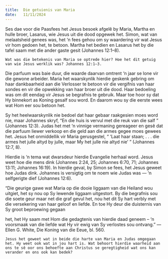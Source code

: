 ```yaml
---
title:  Die getuienis van Maria
date:   11/11/2024
---
```


Ses dae voor die Paasfees het Jesus besoek afgelê by Maria, Martha en hulle broer, Lasarus, wie Jesus uit die dood opgewek het. Simon, wat van melaatsheid genees was, het ‘n fees gehou om sy waardering vir wat Jesus vir hom gedoen het, te betoon. Martha het bedien en Lasarus het by die tafel saam met die ander gaste gesit (Johannes 12:1–8).

`Wat was die betekenis van Maria se optrede hier? Hoe het dit getuig van wie Jesus werklik was? Johannes 12:1–3.`

Die parfuum was baie duur, die waarde daarvan omtrent ‘n jaar se lone vir die gewone arbeider. Maria het waarskynlik hierdie geskenk gebring om haar dankbaarheid aan die Verlosser te betoon vir die vergifnis van haar sondes en vir die opwekking van haar broer uit die dood. Haar bedoeling was om dit eendag vir Jesus se begrafnis te gebruik. Maar toe hoor sy dat Hy binnekort as Koning gesalf sou word. En daarom wou sy die eerste wees wat Hom eer sou betoon het.

Sy het heelwaarskynlik nie bedoel dat haar gebaar raakgesien moes word nie, maar Johannes skryf, “En die huis is vervul met die reuk van die salf ” (Johannes 12:3). Judas het met ‘n vinnige vermaning gereageer en gesê dat die parfuum liewer verkoop en die geld aan die armes gegee moes gewees het. Jesus het onmiddellik vir Maria gerusgestel, “ ‘Laat haar staan; . . . die armes het julle altyd by julle, maar My het julle nie altyd nie’ ” (Johannes 12:7, 8).

Hierdie is ‘n tema wat dwarsdeur hierdie Evangelie herhaal word. Jesus weet hoe die mens dink (Johannes 2:24, 25; Johannes 6:70, 71; Johannes 13:11; Johannes 16:19). In hierdie geval, by Simon se fees, het Jesus geweet hoe Judas dink. Johannes is versigtig om te noem wie Judas was — ‘n selfgerigte dief (Johannes 12:6).

“Die geurige gawe wat Maria op die dooie liggaam van die Heiland wou uitgiet, het sy nou op Sy lewende liggaam uitgestort. By die begrafnis sou die soete geur maar net die graf gevul het, nou het dit Sy hart verbly met die versekering van haar geloof en liefde. En toe Hy deur die duisternis van Sy groot beproewing gegaan

het, het Hy saam met Hom die gedagtenis van hierdie daad geneem – ‘n voorsmaak van die liefde wat Hy vir ewig van Sy verlostes sou ontvang.” — Ellen G. White, Die Koning van die Eeue, bl. 560.

`Jesus het geweet wat in beide die harte van Maria en Judas omgegaan het. Hy weet ook wat in jou hart is. Wat behoort hierdie waarheid aan ons te sê oor ons behoefte aan Christus se geregtigheid wat ons kan verander en ons ook kan bedek?`